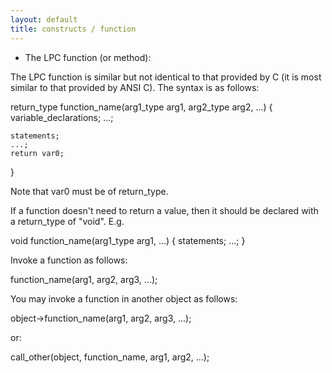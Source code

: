 ```yaml
---
layout: default
title: constructs / function
---
```



* The LPC function (or method):

The LPC function is similar but not identical to that provided by C
(it is most similar to that provided by ANSI C).  The syntax is as follows:

return_type function_name(arg1_type arg1, arg2_type arg2, ...)
{
	variable_declarations;
	...;

	statements;
	...;
	return var0;
}

Note that var0 must be of return_type.

If a function doesn't need to return a value, then it should be declared
with a return_type of "void".  E.g.

void function_name(arg1_type arg1, ...)
{
	statements;
	...;
}

Invoke a function as follows:

function_name(arg1, arg2, arg3, ...);

You may invoke a function in another object as follows:

object->function_name(arg1, arg2, arg3, ...);

or:

call_other(object, function_name, arg1, arg2, ...);
